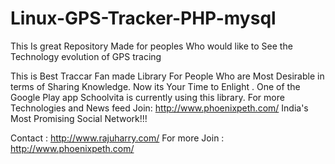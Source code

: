 # Linux-GPS-Tracker-PHP-mysql
This Is great Repository Made for peoples Who would like to See the Technology evolution of GPS tracing 

This is Best Traccar Fan made Library For People Who are Most Desirable in terms of Sharing Knowledge. Now its Your Time to Enlight . One of the Google Play app Schoolvita is currently using this library. For more Technologies and News feed Join: http://www.phoenixpeth.com/
India's Most Promising Social Network!!!

Contact : http://www.rajuharry.com/
For more Join : http://www.phoenixpeth.com/
